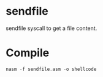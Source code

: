 # sendfile

sendfile syscall to get a file content.

# Compile

```nasm
nasm -f sendfile.asm -o shellcode
```
